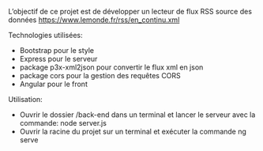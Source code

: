 L’objectif de ce projet est de développer un lecteur de flux RSS source des données https://www.lemonde.fr/rss/en_continu.xml

Technologies utilisées:
- Bootstrap pour le style
- Express pour le serveur
- package p3x-xml2json pour convertir le flux xml en json
- package cors pour la gestion des requêtes CORS
- Angular pour le front

Utilisation:
- Ouvrir le dossier /back-end dans un terminal et lancer le serveur avec la commande: node server.js
- Ouvrir la racine du projet sur un terminal et exécuter la commande ng serve